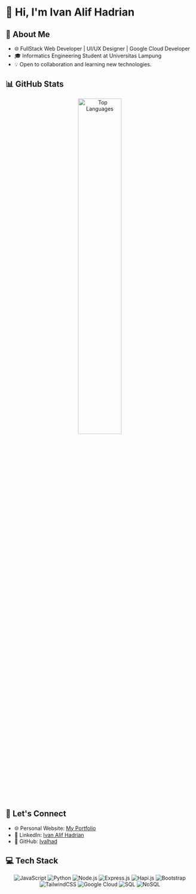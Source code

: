 # 👋 Hi, I'm Ivan Alif Hadrian

## 🚀 About Me
- 🌐 FullStack Web Developer | UI/UX Designer | Google Cloud Developer
- 🎓 Informatics Engineering Student at Universitas Lampung  
- 💡 Open to collaboration and learning new technologies.  

## 📊 GitHub Stats
<p align="center">
  <img src="https://github-readme-stats.vercel.app/api/top-langs/?username=Ivalhad&layout=compact&theme=radical" alt="Top Languages" width="48%" />
</p>

## 🔗 Let's Connect
- 🌐 Personal Website: [My Portfolio](https://ivalhad.vercel.app/)  
- 💼 LinkedIn: [Ivan Alif Hadrian](https://www.linkedin.com/in/ivan-alif-hadrian/)  
- 📂 GitHub: [Ivalhad](https://github.com/Ivalhad)

## 💻 Tech Stack
<p align="center">
  <img src="https://img.shields.io/badge/JavaScript-%23F7DF1E.svg?style=flat-square&logo=javascript&logoColor=black" alt="JavaScript">
  <img src="https://img.shields.io/badge/Python-%233776AB.svg?style=flat-square&logo=python&logoColor=white" alt="Python">
  <img src="https://img.shields.io/badge/Node.js-%23339933.svg?style=flat-square&logo=node.js&logoColor=white" alt="Node.js">
  <img src="https://img.shields.io/badge/Express.js-%23000000.svg?style=flat-square&logo=express&logoColor=white" alt="Express.js">
  <img src="https://img.shields.io/badge/Hapi.js-%23FBD157.svg?style=flat-square&logo=hapi&logoColor=black" alt="Hapi.js">
  <img src="https://img.shields.io/badge/Bootstrap-%23563D7C.svg?style=flat-square&logo=bootstrap&logoColor=white" alt="Bootstrap">
  <img src="https://img.shields.io/badge/TailwindCSS-%2306B6D4.svg?style=flat-square&logo=tailwind-css&logoColor=white" alt="TailwindCSS">
  <img src="https://img.shields.io/badge/Google%20Cloud-%234285F4.svg?style=flat-square&logo=google-cloud&logoColor=white" alt="Google Cloud">
  <img src="https://img.shields.io/badge/SQL-%2300758F.svg?style=flat-square&logo=mysql&logoColor=white" alt="SQL">
  <img src="https://img.shields.io/badge/NoSQL-%2347A248.svg?style=flat-square&logo=mongodb&logoColor=white" alt="NoSQL">
</p>


